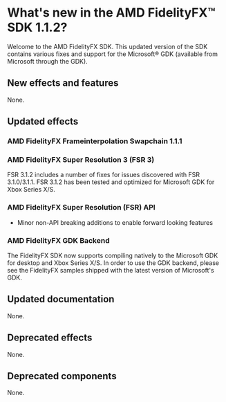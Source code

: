 <!-- @page page_whats-new_index AMD FidelityFX SDK: What's new in FidelityFX SDK 1.1.1 -->

<h1>What's new in the AMD FidelityFX™ SDK 1.1.2?</h1>

Welcome to the AMD FidelityFX SDK. This updated version of the SDK contains various fixes and support for the Microsoft® GDK (available from Microsoft through the GDK).

<h2>New effects and features</h2>

None.

<h2>Updated effects</h2>

<h3>AMD FidelityFX Frameinterpolation Swapchain 1.1.1</h3>

<h3>AMD FidelityFX Super Resolution 3 (FSR 3)</h3>

FSR 3.1.2 includes a number of fixes for issues discovered with FSR 3.1.0/3.1.1.
FSR 3.1.2 has been tested and optimized for Microsoft GDK for Xbox Series X/S.

<h3>AMD FidelityFX Super Resolution (FSR) API</h3>

* Minor non-API breaking additions to enable forward looking features

<h3>AMD FidelityFX GDK Backend</h3>

The FidelityFX SDK now supports compiling natively to the Microsoft GDK for desktop and Xbox Series X/S. In order to use the GDK backend, please see the FidelityFX samples shipped with the latest version of Microsoft's GDK.

<h2>Updated documentation</h2>

None.

<h2>Deprecated effects</h2>

None.

<h2>Deprecated components</h2>

None.


<!-- - @subpage page_whats-new_index_1_1_2 "AMD FidelityFX SDK: What's new in FidelityFX SDK 1.1.2" -->

